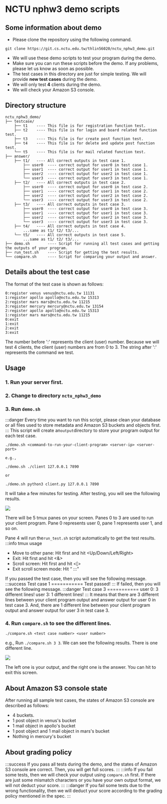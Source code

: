 # NCTU nphw3 demo scripts
## Some information about demo

* Please clone the repository using the following command. 
```
git clone https://git.cs.nctu.edu.tw/thlin56020/nctu_nphw3_demo.git
```
* We will use these demo scripts to test your program during the demo.
* Make sure you can run these scripts before the demo. If any problems, please let us know as soon as possible.
* The test cases in this directory are just for simple testing. We will provide **new test cases** during the demo.
* We will only test **4** clients during the demo.
* We will check your Amazon S3 console.


## Directory structure
```
nctu_nphw3_demo/
├── testcase/
    ├── t1    ---- This file is for registration function test.   
    ├── t2    ---- This file is for login and board related function test.
    ├── t3    ---- This file is for create post function test.   
    ├── t4    ---- This file is for delete and update post function test.
    └── t5    ---- This file is for mail related function test.
├── answer/ 
    ├── t1/   ---- All correct outputs in test case 1.
        ├── user0  ---- correct output for user0 in test case 1.  
        ├── user1  ---- correct output for user1 in test case 1. 
        ├── user2  ---- correct output for user2 in test case 1.    
        └── user3  ---- correct output for user3 in test case 1.
    ├── t2/   ---- All correct outputs in test case 2.
        ├── user0  ---- correct output for user0 in test case 2.  
        ├── user1  ---- correct output for user1 in test case 2. 
        ├── user2  ---- correct output for user2 in test case 2.    
        └── user3  ---- correct output for user3 in test case 2.
    ├── t3/   ---- All correct outputs in test case 3.
        ├── user0  ---- correct output for user0 in test case 3.  
        ├── user1  ---- correct output for user1 in test case 3. 
        ├── user2  ---- correct output for user2 in test case 3.    
        └── user3  ---- correct output for user3 in test case 3.
    ├── t4/   ---- All correct outputs in test case 4.
        ...same as t1/ t2/ t3/... 
    └── t5/   ---- All correct outputs in test case 5.
        ...same as t1/ t2/ t3/...  
├── demo.sh        ---- Script for running all test cases and getting the outputs of your program.
├── run_test.sh    ---- Script for getting the test results.
└── compare.sh     ---- Script for comparing your output and answer.
```
## Details about the test case
The format of the test case is shown as follows:
```
0:register venus venus@nctu.edu.tw 11131
1:register apollo apollo@nctu.edu.tw 15313
2:register mars mars@nctu.edu.tw 11215
3:register mercury mercury@nctu.edu.tw 13154
2:register apollo apollo@nctu.edu.tw 15313
1:register mars mars@nctu.edu.tw 11215
0:exit
1:exit
2:exit
3:exit
```
The number before ':' represents the client (user) number. Because we will test 4 clients, the client (user) numbers are from 0 to 3. The string after ':' represents the command we test.
## Usage
### 1. Run your server first.
### 2. Change to directory ```nctu_nphw3_demo```
### 3. Run ```demo.sh```
:::danger
Every time you want to run this script, please clean your database or all files used to store metadata and Amazon S3 buckets and objects first.
:::
This script will create an```output```directory to store your program output for each test case.
```
./demo.sh <command-to-run-your-client-program> <server-ip> <server-port>
```
    e.g.,
```
./demo.sh ./client 127.0.0.1 7890
``` 
    or 
```
./demo.sh python3 client.py 127.0.0.1 7890
```
It will take a few minutes for testing. After testing, you will see the following results. 

![](https://i.imgur.com/ACjYv0g.png=10x10)

There will be 5 tmux panes on your screen. Panes 0 to 3 are used to run your client program. Pane 0 represents user 0, pane 1 represents user 1, and so on.

Pane 4 will run the```run_test.sh``` script automatically to get the test results.
:::info
tmux usage
- Move to other pane: Hit <Ctrl-b> first and hit <Up/Down/Left/Right>
- Exit: Hit <Ctrl-b> first and hit <&>
- Scroll screen: Hit <Ctrl-b> first and hit <[>
- Exit scroll screen mode: Hit <q>
:::

If you passed the test case, then you will see the following message.
:::success
Test case 1
\===========
Test passed!
:::
If failed, then you will see the following message. 
:::danger
Test case 3
\===========
user 0: 3 different lines!
user 3: 1 different lines!
:::
It means that there are 3 different lines between your client program output and answer output for user 0 in test case 3. And, there are 1 different line between your client program output and answer output for user 3 in test case 3.

### 4. Run ```compare.sh``` to see the different lines.
```./compare.sh <test case number> <user number>```

e.g.,
Run ```./compare.sh 3 3```. We can see the following results. There is one different line.

![](https://i.imgur.com/GAaygW3.png)

The left one is your output, and the right one is the answer. You can hit **<F1>** to exit this screen.
## About Amazon S3 console state
After running all sample test cases, the states of Amazon S3 console are described as follows: 
- 4 buckets.
- 1 post object in venus's bucket
- 1 mail object in apollo's bucket
- 1 post object and 1 mail object in mars's bucket
- Nothing in mercury's bucket
## About grading policy
:::success
If you pass all tests during the demo, and the states of Amazon S3 console are correct. Then, you will get full scores.
:::
:::info
If you fail some tests, then we will check your output using ```compare.sh``` first. If there are just some mismatch characters or you have your own output format, we will not deduct your score.
:::
:::danger
If you fail some tests due to the wrong functionality, then we will deduct your score according to the grading policy mentioned in the spec.
:::
